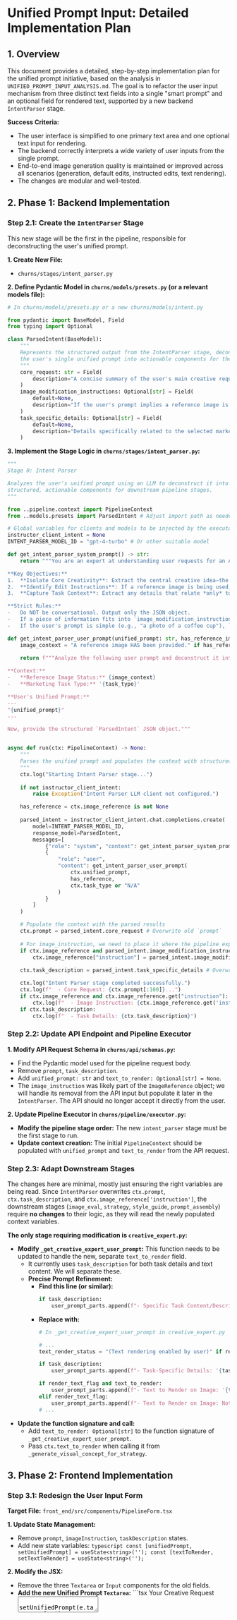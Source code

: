 # Unified Prompt Input: Detailed Implementation Plan

## 1. Overview

This document provides a detailed, step-by-step implementation plan for the unified prompt initiative, based on the analysis in `UNIFIED_PROMPT_INPUT_ANALYSIS.md`. The goal is to refactor the user input mechanism from three distinct text fields into a single "smart prompt" and an optional field for rendered text, supported by a new backend `IntentParser` stage.

**Success Criteria:**
-   The user interface is simplified to one primary text area and one optional text input for rendering.
-   The backend correctly interprets a wide variety of user inputs from the single prompt.
-   End-to-end image generation quality is maintained or improved across all scenarios (generation, default edits, instructed edits, text rendering).
-   The changes are modular and well-tested.

## 2. Phase 1: Backend Implementation

### Step 2.1: Create the `IntentParser` Stage

This new stage will be the first in the pipeline, responsible for deconstructing the user's unified prompt.

**1. Create New File:**
   -   `churns/stages/intent_parser.py`

**2. Define Pydantic Model in `churns/models/presets.py` (or a relevant models file):**
   ```python
   # In churns/models/presets.py or a new churns/models/intent.py
   
   from pydantic import BaseModel, Field
   from typing import Optional

   class ParsedIntent(BaseModel):
       """
       Represents the structured output from the IntentParser stage, deconstructing
       the user's single unified prompt into actionable components for the pipeline.
       """
       core_request: str = Field(
           description="A concise summary of the user's main creative request, combining theme, subject, and style. This should be a self-contained, clear instruction for a creative agent."
       )
       image_modification_instructions: Optional[str] = Field(
           default=None,
           description="If the user's prompt implies a reference image is being edited, these are the specific instructions for how to modify it (e.g., 'change the color of the car to red', 'remove the person in the background'). Null if no instructions are given or no image is provided."
       )
       task_specific_details: Optional[str] = Field(
           default=None,
           description="Details specifically related to the selected marketing task type that aren't part of the core creative request (e.g., 'for a summer campaign', 'to announce a new store opening'). Null if not applicable."
       )

   ```

**3. Implement the Stage Logic in `churns/stages/intent_parser.py`:**
   ```python
   """
   Stage 0: Intent Parser

   Analyzes the user's unified prompt using an LLM to deconstruct it into
   structured, actionable components for downstream pipeline stages.
   """
   
   from ..pipeline.context import PipelineContext
   from ..models.presets import ParsedIntent # Adjust import path as needed

   # Global variables for clients and models to be injected by the executor
   instructor_client_intent = None
   INTENT_PARSER_MODEL_ID = "gpt-4-turbo" # Or other suitable model

   def get_intent_parser_system_prompt() -> str:
       return """You are an expert at understanding user requests for an AI image generation tool in the F&B marketing domain. Your task is to analyze the user's single, unified prompt and deconstruct it into three distinct, structured components based on the `ParsedIntent` model.

**Key Objectives:**
1.  **Isolate Core Creativity**: Extract the central creative idea—the subject, theme, style, mood, and composition—into `core_request`. This should be a clear, standalone instruction for a creative director.
2.  **Identify Edit Instructions**: If a reference image is being used, meticulously identify any specific, direct commands to modify that image and place them in `image_modification_instructions`. If the user just describes a scene without giving a command like "change," "remove," or "add," this field should be null, even if a reference image is present.
3.  **Capture Task Context**: Extract any details that relate *only* to the marketing task (e.g., "for a Christmas promotion," "announcing a new flavor") and place them in `task_specific_details`.

**Strict Rules:**
-   Do NOT be conversational. Output only the JSON object.
-   If a piece of information fits into `image_modification_instructions` or `task_specific_details`, it should NOT be duplicated in `core_request`.
-   If the user's prompt is simple (e.g., "a photo of a coffee cup"), `image_modification_instructions` and `task_specific_details` should be null."""

   def get_intent_parser_user_prompt(unified_prompt: str, has_reference_image: bool, task_type: str) -> str:
       image_context = "A reference image HAS been provided." if has_reference_image else "No reference image has been provided."
       
       return f"""Analyze the following user prompt and deconstruct it into the required JSON format.

**Context:**
-   **Reference Image Status:** {image_context}
-   **Marketing Task Type:** '{task_type}'

**User's Unified Prompt:**
---
"{unified_prompt}"
---

Now, provide the structured `ParsedIntent` JSON object."""


   async def run(ctx: PipelineContext) -> None:
       """
       Parses the unified prompt and populates the context with structured intent.
       """
       ctx.log("Starting Intent Parser stage...")
       
       if not instructor_client_intent:
           raise Exception("Intent Parser LLM client not configured.")

       has_reference = ctx.image_reference is not None
       
       parsed_intent = instructor_client_intent.chat.completions.create(
           model=INTENT_PARSER_MODEL_ID,
           response_model=ParsedIntent,
           messages=[
               {"role": "system", "content": get_intent_parser_system_prompt()},
               {
                   "role": "user", 
                   "content": get_intent_parser_user_prompt(
                       ctx.unified_prompt, 
                       has_reference, 
                       ctx.task_type or "N/A"
                   )
               }
           ]
       )

       # Populate the context with the parsed results
       ctx.prompt = parsed_intent.core_request # Overwrite old `prompt`
       
       # For image_instruction, we need to place it where the pipeline expects it
       if ctx.image_reference and parsed_intent.image_modification_instructions:
           ctx.image_reference["instruction"] = parsed_intent.image_modification_instructions
       
       ctx.task_description = parsed_intent.task_specific_details # Overwrite old `task_description`

       ctx.log("Intent Parser stage completed successfully.")
       ctx.log(f"  - Core Request: {ctx.prompt[:100]}...")
       if ctx.image_reference and ctx.image_reference.get("instruction"):
           ctx.log(f"  - Image Instruction: {ctx.image_reference.get('instruction')}")
       if ctx.task_description:
           ctx.log(f"  - Task Details: {ctx.task_description}")

   ```

### Step 2.2: Update API Endpoint and Pipeline Executor

**1. Modify API Request Schema in `churns/api/schemas.py`:**
   -   Find the Pydantic model used for the pipeline request body.
   -   Remove `prompt`, `task_description`.
   -   Add `unified_prompt: str` and `text_to_render: Optional[str] = None`.
   -   The `image_instruction` was likely part of the `ImageReference` object; we will handle its removal from the API input but populate it later in the `IntentParser`. The API should no longer accept it directly from the user.

**2. Update Pipeline Executor in `churns/pipeline/executor.py`:**
   -   **Modify the pipeline stage order:** The new `intent_parser` stage must be the first stage to run.
   -   **Update context creation:** The initial `PipelineContext` should be populated with `unified_prompt` and `text_to_render` from the API request.

### Step 2.3: Adapt Downstream Stages

The changes here are minimal, mostly just ensuring the right variables are being read. Since `IntentParser` overwrites `ctx.prompt`, `ctx.task_description`, and `ctx.image_reference['instruction']`, the downstream stages (`image_eval`, `strategy`, `style_guide`, `prompt_assembly`) require **no changes** to their logic, as they will read the newly populated context variables.

**The only stage requiring modification is `creative_expert.py`:**

-   **Modify `_get_creative_expert_user_prompt`:** This function needs to be updated to handle the new, separate `text_to_render` field.
    -   It currently uses `task_description` for both task details and text content. We will separate these.
    -   **Precise Prompt Refinement:**
        -   **Find this line (or similar):**
            ```python
            if task_description:
                user_prompt_parts.append(f"- Specific Task Content/Description: '{task_description}' {text_render_status}...")
            ```
        -   **Replace with:**
            ```python
            # In _get_creative_expert_user_prompt in creative_expert.py

            # ...
            text_render_status = "(Text rendering enabled by user)" if render_text_flag else "(Text rendering DISABLED by user)"

            if task_description:
                user_prompt_parts.append(f"- Task-Specific Details: '{task_description}' (Use this for high-level context).")

            if render_text_flag and text_to_render:
                user_prompt_parts.append(f"- Text to Render on Image: '{text_to_render}' (This is the exact text the user wants. Describe its visualization in the `promotional_text_visuals` field).")
            elif render_text_flag:
                user_prompt_parts.append(f"- Text to Render on Image: Not provided, but text rendering is enabled. If text is essential for this task type, you may suggest some in `promotional_text_visuals`.")
            # ...
            ```
-   **Update the function signature and call:**
    -   Add `text_to_render: Optional[str]` to the function signature of `_get_creative_expert_user_prompt`.
    -   Pass `ctx.text_to_render` when calling it from `_generate_visual_concept_for_strategy`.

## 3. Phase 2: Frontend Implementation

### Step 3.1: Redesign the User Input Form

**Target File:** `front_end/src/components/PipelineForm.tsx`

**1. Update State Management:**
   -   Remove `prompt`, `imageInstruction`, `taskDescription` states.
   -   Add new state variables:
     ```typescript
     const [unifiedPrompt, setUnifiedPrompt] = useState<string>('');
     const [textToRender, setTextToRender] = useState<string>('');
     ```

**2. Modify the JSX:**
   -   Remove the three `Textarea` or `Input` components for the old fields.
   -   **Add the new Unified Prompt `Textarea`:**
     ```tsx
     <FormControl isRequired>
       <FormLabel>Your Creative Request</FormLabel>
       <Textarea
         placeholder="Describe the image you want. Include the subject, style, colors, and mood. If you've uploaded an image, tell us how you'd like to change it."
         value={unifiedPrompt}
         onChange={(e) => setUnifiedPrompt(e.target.value)}
         size="lg"
         minHeight="150px"
       />
     </FormControl>
     ```
   -   **Add the new (conditional) Text to Render `Input`:**
     ```tsx
     {renderText && (
       <FormControl mt={4}>
         <FormLabel>Text to Appear on Image (Optional)</FormLabel>
         <Input
           placeholder="e.g., 'Summer Sale' or 'Grand Opening'"
           value={textToRender}
           onChange={(e) => setTextToRender(e.target.value)}
         />
       </FormControl>
     )}
     ```
     *(Note: `renderText` is the state variable tied to the "Render Text" toggle)*

### Step 3.2: Update the API Submission Logic

**Target File(s):** `front_end/src/components/PipelineForm.tsx` and potentially `front_end/src/lib/api.ts`

-   Find the `handleSubmit` or equivalent function in `PipelineForm.tsx`.
-   Locate the construction of the request body for the API call.
-   Modify the payload to match the new backend API schema.
    -   **Old structure (example):**
      ```javascript
      const payload = {
        prompt: prompt,
        task_description: taskDescription,
        image_reference: {
          //...,
          instruction: imageInstruction
        }
      };
      ```
    -   **New structure:**
      ```javascript
      const payload = {
        unified_prompt: unifiedPrompt,
        text_to_render: renderText ? textToRender : undefined,
        // ... other fields like image_reference (without instruction), brand_kit etc.
      };
      ```

## 4. Phase 3: Testing Plan

Execute the following end-to-end tests to validate the implementation.

| Test Case                         | User Input (`unifiedPrompt` / `textToRender`)                                                                                              | Expected `IntentParser` Output                                                                                                                                                                                                                                                               |
| --------------------------------- | ------------------------------------------------------------------------------------------------------------------------------------------ | ------------------------------------------------------------------------------------------------------------------------------------------------------------------------------------------------------------------------------------------------------------------------------------------ |
| **1. Simple Generation**            | `unifiedPrompt`: "A cinematic, photorealistic shot of a steaming cup of black coffee on a rustic wooden table in a cozy cafe."              | `core_request`: (The full prompt) <br> `image_modification_instructions`: null <br> `task_specific_details`: null                                                                                                                                                                              |
| **2. Generation w/ Text**           | `unifiedPrompt`: "A fun, vibrant graphic for a new milkshake flavor." <br> `textToRender`: "Introducing the Mango Tango!"                  | `core_request`: "A fun, vibrant graphic for a new milkshake flavor." <br> `image_modification_instructions`: null <br> `task_specific_details`: null (The text is handled by the separate field)                                                                                                |
| **3. Default Edit** (Image Uploaded) | `unifiedPrompt`: "Make this photo of a burger look more professional, with dramatic lighting and a clean background."                       | `core_request`: "Make this photo of a burger look more professional, with dramatic lighting and a clean background." <br> `image_modification_instructions`: null *(Crucial: no direct command like "change" was given)* <br> `task_specific_details`: null                                    |
| **4. Instructed Edit** (Image Upld) | `unifiedPrompt`: "I like the composition, but please change the color of the teapot to a bright royal blue."                                 | `core_request`: "I like the composition." <br> `image_modification_instructions`: "change the color of the teapot to a bright royal blue." <br> `task_specific_details`: null                                                                                                                 |
| **5. Complex Combined Request**     | `unifiedPrompt`: "For our grand opening event, please take the attached photo of our storefront and add festive balloons. Also, make the lighting feel warmer and more inviting." <br> `textToRender`: "Grand Opening - This Saturday!" | `core_request`: "Make the lighting of the storefront photo feel warmer and more inviting." <br> `image_modification_instructions`: "add festive balloons." <br> `task_specific_details`: "For our grand opening event." |
